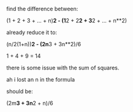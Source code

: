 find the difference between:

(1 + 2 + 3 + ... + n)**2 - (1**2 + 2**2 + 3**2 + ... + n**2)

already reduce it to:

(n/2(1+n))**2 - (2n**3 + 3n**2)/6

1 + 4 + 9 = 14

there is some issue with the sum of squares.

ah i lost an n in the formula

should be:

(2m**3 + 3n**2 + n)/6
